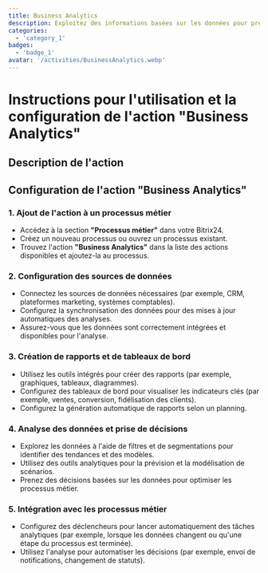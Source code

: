 ```yaml
---
title: Business Analytics
description: Exploitez des informations basées sur les données pour prendre des décisions éclairées.
categories: 
  - 'category_1'
badges: 
  - 'badge_1'
avatar: '/activities/BusinessAnalytics.webp'
---
```

# Instructions pour l'utilisation et la configuration de l'action "Business Analytics"

## Description de l'action

## **Configuration de l'action "Business Analytics"**

### 1. Ajout de l'action à un processus métier
- Accédez à la section **"Processus métier"** dans votre Bitrix24.
- Créez un nouveau processus ou ouvrez un processus existant.
- Trouvez l'action **"Business Analytics"** dans la liste des actions disponibles et ajoutez-la au processus.

### 2. Configuration des sources de données
- Connectez les sources de données nécessaires (par exemple, CRM, plateformes marketing, systèmes comptables).
- Configurez la synchronisation des données pour des mises à jour automatiques des analyses.
- Assurez-vous que les données sont correctement intégrées et disponibles pour l'analyse.

### 3. Création de rapports et de tableaux de bord
- Utilisez les outils intégrés pour créer des rapports (par exemple, graphiques, tableaux, diagrammes).
- Configurez des tableaux de bord pour visualiser les indicateurs clés (par exemple, ventes, conversion, fidélisation des clients).
- Configurez la génération automatique de rapports selon un planning.

### 4. Analyse des données et prise de décisions
- Explorez les données à l'aide de filtres et de segmentations pour identifier des tendances et des modèles.
- Utilisez des outils analytiques pour la prévision et la modélisation de scénarios.
- Prenez des décisions basées sur les données pour optimiser les processus métier.

### 5. Intégration avec les processus métier
- Configurez des déclencheurs pour lancer automatiquement des tâches analytiques (par exemple, lorsque les données changent ou qu'une étape du processus est terminée).
- Utilisez l'analyse pour automatiser les décisions (par exemple, envoi de notifications, changement de statuts).